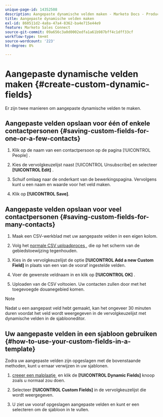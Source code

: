 ```yaml
---
unique-page-id: 14352508
description: Aangepaste dynamische velden maken - Marketo Docs - Productdocumentatie
title: Aangepaste dynamische velden maken
exl-id: 860511d2-4a8a-47a4-8362-ba4e715e44e9
feature: Marketo Sales Connect
source-git-commit: 09a656c3a0d0002edfa1a61b987bff4c1dff33cf
workflow-type: tm+mt
source-wordcount: '223'
ht-degree: 0%

---
```


# Aangepaste dynamische velden maken {#create-custom-dynamic-fields}

Er zijn twee manieren om aangepaste dynamische velden te maken.

## Aangepaste velden opslaan voor één of enkele contactpersonen {#saving-custom-fields-for-one-or-a-few-contacts}

1. Klik op de naam van een contactpersoon op de pagina [!UICONTROL People] .

1. Kies de vervolgkeuzelijst naast [!UICONTROL Unsubscribe] en selecteer **[!UICONTROL Edit]** .

1. Schuif omlaag naar de onderkant van de bewerkingspagina. Vervolgens kunt u een naam en waarde voor het veld maken.

1. Klik op **[!UICONTROL Save]**.

## Aangepaste velden opslaan voor veel contactpersonen {#saving-custom-fields-for-many-contacts}

1. Maak een CSV-werkblad met uw aangepaste velden in een eigen kolom.

1. Volg het [&#x200B; normale CSV uploadproces &#x200B;](/help/marketo/product-docs/marketo-sales-connect/people/managing-contacts/import-contacts-via-csv.md), die op het scherm van de gebiedstoewijzing tegenhouden.

1. Kies in de vervolgkeuzelijst de optie **[!UICONTROL Add a new Custom Field]** in plaats van een van de vooraf ingestelde velden.

1. Voer de gewenste veldnaam in en klik op **[!UICONTROL OK]** .

1. Uploaden van de CSV voltooien. Uw contacten zullen door met het toegevoegde douanegebied komen.

>[!NOTE]
>
>Nadat u een aangepast veld hebt gemaakt, kan het ongeveer 30 minuten duren voordat het veld wordt weergegeven in de vervolgkeuzelijst met dynamische velden in de sjablooneditor.

## Uw aangepaste velden in een sjabloon gebruiken {#how-to-use-your-custom-fields-in-a-template}

Zodra uw aangepaste velden zijn opgeslagen met de bovenstaande methoden, kunt u ernaar verwijzen in uw sjablonen.

1. [&#x200B; creeer een malplaatje &#x200B;](/help/marketo/product-docs/marketo-sales-connect/templates/create-a-new-template.md) en klik de **[!UICONTROL Dynamic Fields]** knoop zoals u normaal zou doen.

1. Selecteer **[!UICONTROL Custom Fields]** in de vervolgkeuzelijst die wordt weergegeven.

1. U ziet uw vooraf opgeslagen aangepaste velden en kunt er een selecteren om de sjabloon in te vullen.
